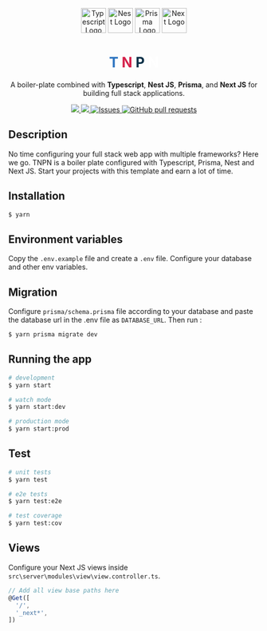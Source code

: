 <p align="center">
  <a href="https://www.typescriptlang.org/" target="blank"><img src="https://upload.wikimedia.org/wikipedia/commons/thumb/4/4c/Typescript_logo_2020.svg/512px-Typescript_logo_2020.svg.png" width="50" alt="Typescript Logo" /></a>
  <a href="http://nestjs.com/" target="blank"><img src="https://nestjs.com/img/logo-small.svg" width="50" alt="Nest Logo" /></a>
  <a href="https://www.prisma.io/" target="blank"><img src="https://www.freelogovectors.net/wp-content/uploads/2022/01/prisma_logo-freelogovectors.net_.png" width="50" alt="Prisma Logo" /></a>
  <a href="https://nextjs.org/" target="blank"><img src="https://res.cloudinary.com/startup-grind/image/upload/c_fill,dpr_2.0,f_auto,g_center,h_1080,q_100,w_1080/v1/gcs/platform-data-dsc/events/nextjs-boilerplate-logo.png" width="50" alt="Next Logo" /></a>
</p>

<h1 align="center">
  <span style="color:#2E75C0;">T</span>
  <span style="color:#D5214A;">N</span>
  <span style="color:#0A3047">P</span>
  <span style="color:#FFF">N</span>
</h1>

<p align="center">
  A boiler-plate combined with <b>Typescript</b>, <b>Nest JS</b>, <b>Prisma</b>, and <b>Next JS</b> for building full stack applications.
</p>

<p align="center">
  <a href="https://github.com/pulimoodan/tnpn/blob/main/LICENSE">
    <img src="https://img.shields.io/github/license/pulimoodan/tnpn" />
  </a>
  <a href="https://github.com/pulimoodan/tnpn">
    <img src="https://img.shields.io/github/repo-size/pulimoodan/tnpn" />
  </a>
  <a href="https://github.com/pulimoodan/pulimoodan/issues">
    <img alt="Issues" src="https://img.shields.io/github/issues/pulimoodan/tnpn?color=0088ff" />
  </a>
  <a href="https://github.com/pulimoodan/pulimoodan/pulls">
    <img alt="GitHub pull requests" src="https://img.shields.io/github/issues-pr/pulimoodan/tnpn?color=0088ff" />
  </a>
</p>

## Description

No time configuring your full stack web app with multiple frameworks? Here we go. TNPN is a boiler plate configured with Typescript, Prisma, Nest and Next JS. Start your projects with this template and earn a lot of time.

## Installation

```bash
$ yarn
```

## Environment variables

Copy the `.env.example` file and create a `.env` file. Configure your database and other env variables.

## Migration
Configure `prisma/schema.prisma` file according to your database and paste the database url in the .env file as `DATABASE_URL`.
Then run :
```bash
$ yarn prisma migrate dev
```

## Running the app

```bash
# development
$ yarn start

# watch mode
$ yarn start:dev

# production mode
$ yarn start:prod
```

## Test

```bash
# unit tests
$ yarn test

# e2e tests
$ yarn test:e2e

# test coverage
$ yarn test:cov
```

## Views
Configure your Next JS views inside `src\server\modules\view\view.controller.ts`. 
```js
// Add all view base paths here
@Get([
  '/',
  '_next*',
])
```